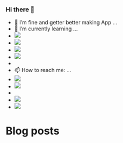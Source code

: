 
### Hi there 👋
- 🔭 I’m fine and getter better making App ...
-  🌱 I’m currently learning ...
-  <img src="https://img.shields.io/badge/Ruby-CC342D?style=for-the-badge&logo=ruby&logoColor=white" />
-  <img src="https://img.shields.io/badge/JavaScript-323330?style=for-the-badge&logo=javascript&logoColor=F7DF1E" />
-  <img src="https://img.shields.io/badge/HTML5-E34F26?style=for-the-badge&logo=html5&logoColor=white" />
-  <img src="https://img.shields.io/badge/CSS3-1572B6?style=for-the-badge&logo=css3&logoColor=white" />
-  
- 📫 How to reach me: ... 
- <img src="https://img.shields.io/badge/Gmail-D14836?style=for-the-badge&logo=gmail&logoColor=white" />
- <img src="https://img.shields.io/badge/LinkedIn-0077B5?style=for-the-badge&logo=linkedin&logoColor=white" />
- 
- <img src="https://github-readme-stats.vercel.app/api/top-langs/?username=edilbertojj65" />
- <img src="https://github-readme-stats.vercel.app/api?username=edilbertojj65" />
# Blog posts
<!-- BLOG-POST-LIST:START -->

<!-- BLOG-POST-LIST:END -->
<!--
**edilbertojj65/edilbertojj65** is a ✨ _special_ ✨ repository because its `README.md` (this file) appears on your GitHub profile.

Here are some ideas to get you started:

- 🔭 I’m currently working on ...
- 🌱 I’m currently learning ...
- 👯 I’m looking to collaborate on ...
- 🤔 I’m looking for help with ...
- 💬 Ask me about ...
- 📫 How to reach me: ...
- 😄 Pronouns: ...
- ⚡ Fun fact: ...
-->
